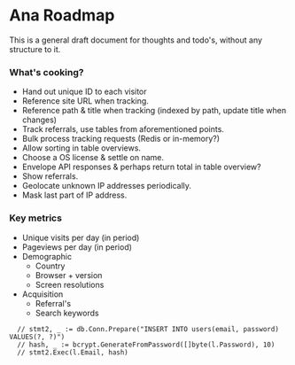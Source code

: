 Ana Roadmap
===========

This is a general draft document for thoughts and todo's, without any structure to it.

### What's cooking?

- Hand out unique ID to each visitor
- Reference site URL when tracking.
- Reference path & title when tracking (indexed by path, update title when changes)
- Track referrals, use tables from aforementioned points.
- Bulk process tracking requests (Redis or in-memory?)
- Allow sorting in table overviews.
- Choose a OS license & settle on name.
- Envelope API responses & perhaps return total in table overview?
- Show referrals.
- Geolocate unknown IP addresses periodically.
- Mask last part of IP address.

### Key metrics

- Unique visits per day (in period)
- Pageviews per day (in period)
- Demographic
  - Country
  - Browser + version
  - Screen resolutions
- Acquisition
  - Referral's
  - Search keywords

```
  // stmt2, _ := db.Conn.Prepare("INSERT INTO users(email, password) VALUES(?, ?)")
  // hash, _ := bcrypt.GenerateFromPassword([]byte(l.Password), 10)
  // stmt2.Exec(l.Email, hash)
```
